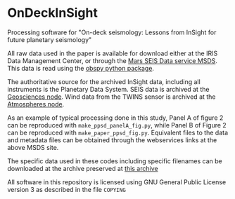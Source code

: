 # OnDeckInSight
Processing software for "On-deck seismology: Lessons from InSight for future planetary seismology"

All raw data used in the paper is available for download either at the IRIS Data Management Center, or through the [Mars SEIS Data service MSDS](https://www.seis-insight.eu/en/science/science-summary).  This data is read using the [obspy python package](https://www.obspy.org).

The authoritative source for the archived InSight data, including all instruments is the Planetary Data System.  SEIS data is archived at the [Geosciences node](https://pds-geosciences.wustl.edu/missions/insight/index.htm).  Wind data from the TWINS sensor is archived at the [Atmospheres node](https://atmos.nmsu.edu/data_and_services/atmospheres_data/INSIGHT/insight.html).

As an example of typical processing done in this study, Panel A of figure 2 can be reproduced with `make_ppsd_panelA_fig.py`, while Panel B of Figure 2 can be reproduced with `make_paper_ppsd_fig.py`.  Equivalent files to the data and metadata files can be obtained through the webservices links at the above MSDS site.

The specific data used in these codes including specific filenames can be downloaded at the archive preserved at [this archive](http://doi.org/FILLINDOI)

All software in this repository is licensed using GNU General Public License version 3 as described in the file `COPYING`


